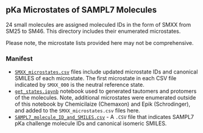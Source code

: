 ## pKa Microstates of SAMPL7 Molecules

24 small molecules are assigned moleculed IDs in the form of SMXX from SM25 to SM46. This directory includes their enumerated microstates.

Please note, the microstate lists provided here may not be comprehensive.

### Manifest
- [`SMXX_microstates.csv`](SMXX_microstates.csv) files include updated microstate IDs and canonical SMILES of each microstate. The first microstate in each CSV file indicated by `SMXX_000` is the neutral reference state.
- [`get_states.ipynb`](get_states.ipynb) notebook used to generated tautomers and protomers of the molecules. Note, additional microstates were enumerated outside of this notebook by Chemicilaize (Chemaxon) and Epik (Schrodinger), and added to the `SMXX_microstates.csv` files here.  
- [`SAMPL7_molecule_ID_and_SMILES.csv`](SAMPL7_molecule_ID_and_SMILES.csv) - A `.CSV` file that indicates SAMPL7 pKa challenge molecule IDs and canonical isomeric SMILES.
